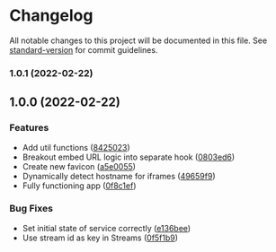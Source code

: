 # Changelog

All notable changes to this project will be documented in this file. See [standard-version](https://github.com/conventional-changelog/standard-version) for commit guidelines.

### 1.0.1 (2022-02-22)

## 1.0.0 (2022-02-22)


### Features

* Add util functions ([8425023](https://github.com/KasimAhmic/PowerViewer/commit/8425023d529ae597916edffaaec0a60454edc2dc))
* Breakout embed URL logic into separate hook ([0803ed6](https://github.com/KasimAhmic/PowerViewer/commit/0803ed6f66ae3efcd360f619f4ab2fce660b0439))
* Create new favicon ([a5e0055](https://github.com/KasimAhmic/PowerViewer/commit/a5e0055783e7fea3e5b9223e27357486001bec31))
* Dynamically detect hostname for iframes ([49659f9](https://github.com/KasimAhmic/PowerViewer/commit/49659f9002e0b285eba26f339729a5f9d652ed6e))
* Fully functioning app ([0f8c1ef](https://github.com/KasimAhmic/PowerViewer/commit/0f8c1ef0d4443082a1108e801876bec67406578f))


### Bug Fixes

* Set initial state of service correctly ([e136bee](https://github.com/KasimAhmic/PowerViewer/commit/e136bee3087027e0e078872c445f8322b4f3143d))
* Use stream id as key in Streams ([0f5f1b9](https://github.com/KasimAhmic/PowerViewer/commit/0f5f1b9f431977182758801216013ed4754a4c7f))
